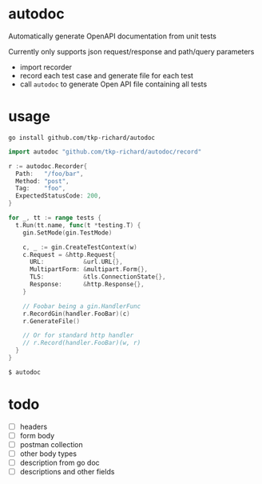 # autodoc
Automatically generate OpenAPI documentation from unit tests

Currently only supports json request/response and path/query parameters

- import recorder
- record each test case and generate file for each test
- call `autodoc` to generate Open API file containing all tests

# usage

```
go install github.com/tkp-richard/autodoc
```

```go
import autodoc "github.com/tkp-richard/autodoc/record"
```

```go
r := autodoc.Recorder{
  Path:   "/foo/bar",
  Method: "post",
  Tag:    "foo",
  ExpectedStatusCode: 200,
}

for _, tt := range tests {
  t.Run(tt.name, func(t *testing.T) {
    gin.SetMode(gin.TestMode)

    c, _ := gin.CreateTestContext(w)
    c.Request = &http.Request{
      URL:           &url.URL{},
      MultipartForm: &multipart.Form{},
      TLS:           &tls.ConnectionState{},
      Response:      &http.Response{},
    }

    // Foobar being a gin.HandlerFunc
    r.RecordGin(handler.FooBar)(c)
    r.GenerateFile()

    // Or for standard http handler
    // r.Record(handler.FooBar)(w, r)
  }
}
```

```bash
$ autodoc
```

# todo
- [ ] headers
- [ ] form body
- [ ] postman collection
- [ ] other body types
- [ ] description from go doc
- [ ] descriptions and other fields
